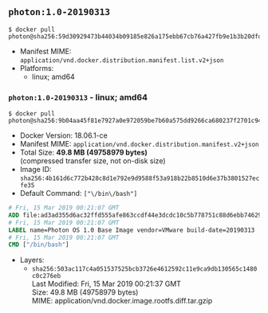 ## `photon:1.0-20190313`

```console
$ docker pull photon@sha256:59d30929473b44034b09185e826a175ebb67cb76a427fb9e1b3b20dfdb0cf107
```

-	Manifest MIME: `application/vnd.docker.distribution.manifest.list.v2+json`
-	Platforms:
	-	linux; amd64

### `photon:1.0-20190313` - linux; amd64

```console
$ docker pull photon@sha256:9b04aa45f81e7927a0e972059be7b60a575dd9266ca680237f2701c94a5f16cd
```

-	Docker Version: 18.06.1-ce
-	Manifest MIME: `application/vnd.docker.distribution.manifest.v2+json`
-	Total Size: **49.8 MB (49758979 bytes)**  
	(compressed transfer size, not on-disk size)
-	Image ID: `sha256:4b161d6c772b428c8d1e792e9d9588f53a918b22b8510d6e37b3801527ecfe35`
-	Default Command: `["\/bin\/bash"]`

```dockerfile
# Fri, 15 Mar 2019 00:21:07 GMT
ADD file:ad3ad355d6ac32ffd555afe863ccdf44e3dcdc10c5b778751c88d6ebb7462920 in / 
# Fri, 15 Mar 2019 00:21:07 GMT
LABEL name=Photon OS 1.0 Base Image vendor=VMware build-date=20190313
# Fri, 15 Mar 2019 00:21:07 GMT
CMD ["/bin/bash"]
```

-	Layers:
	-	`sha256:503ac117c4a051537525bcb3726e4612592c11e9ca9db130565c1480c0c276eb`  
		Last Modified: Fri, 15 Mar 2019 00:21:37 GMT  
		Size: 49.8 MB (49758979 bytes)  
		MIME: application/vnd.docker.image.rootfs.diff.tar.gzip
